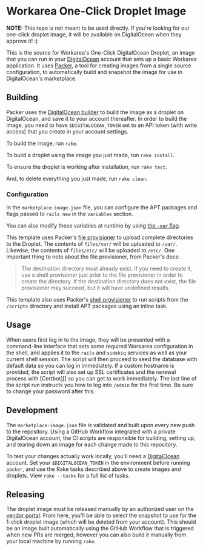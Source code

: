 # Workarea One-Click Droplet Image

**NOTE:** This repo is not meant to be used directly. If you're looking for our one-click droplet image, it will be available on DigitalOcean when they approve it! :)

This is the source for Workarea's One-Click DigitalOcean Droplet, an
image that you can run in your [DigitalOcean][] account that sets up a basic
Workarea application. It uses [Packer][], a tool for creating images
from a single source configuration, to automatically build and snapshot
the image for use in DigitalOcean's marketplace.

## Building

Packer uses the [DigitalOcean builder][] to build the image as a
droplet on DigitalOcean, and save it to your account thereafter. In
order to build the image, you need to have `$DIGITALOCEAN_TOKEN` set to
an API token (with write access) that you create in your account settings.

To build the image, run `rake`.

To build a droplet using the image you just made, run `rake install`.

To ensure the droplet is working after installation, run `rake test`.

And, to delete everything you just made, run `rake clean`.

### Configuration

In the `marketplace-image.json` file, you can configure the APT packages
and flags passed to `rails new` in the `variables` section.

You can also modify these variables at runtime by using [the `-var` flag][var].

This template uses Packer's [file provisioner][] to upload complete
directories to the Droplet. The contents of `files/var/` will be
uploaded to `/var/`. Likewise, the contents of `files/etc/` will be
uploaded to `/etc/`. One important thing to note about the file
provisioner, from Packer's docs:

> The destination directory must already exist. If you need to create
> it, use a shell provisioner just prior to the file provisioner in order
> to create the directory. If the destination directory does not exist,
> the file provisioner may succeed, but it will have undefined results.

This template also uses Packer's [shell provisioner][] to run scripts
from the `/scripts` directory and install APT packages using an inline
task.

## Usage

When users first log in to the image, they will be presented with a
command-line interface that sets some required Workarea configuration in
the shell, and applies it to the `rails` and `sidekiq` services as well
as your current shell session. The script will then proceed to seed the
database with default data so you can log in immediately. If a custom
hostname is provided, the script will also set up SSL certificates and
the renewal process with [Certbot][] so you can get to work immediately.
The last line of the script run instructs you how to log into `/admin`
for the first time. Be sure to change your password after this.

## Development

The `marketplace-image.json` file is validated and built upon every
new push to the repository. Using a GitHub Workflow integrated with a
private DigitalOcean account, the CI scripts are responsible for
building, setting up, and tearing down an image for each change made to
this repository.

To test your changes actually work locally, you'll need a [DigitalOcean][]
account. Set your `$DIGITALOCEAN_TOKEN` in the environment before
running `packer`, and use the Rake tasks described above to create
images and droplets. View `rake --tasks` for a full list of tasks.

## Releasing

The droplet image must be released manually by an authorized user on the
[vendor portal][]. From here, you'll be able to select the snapshot to
use for the 1-click droplet image (which will be deleted from your
account). This should be an image built automatically using the GitHub
Workflow that is triggered when new PRs are merged, however you can also
build it manually from your local machine by running `rake`.

[DigitalOcean]: https://www.digitalocean.com
[Packer]: https://www.packer.io/intro/index.html
[DigitalOcean builder]: https://www.packer.io/docs/builders/digitalocean.html
[var]: https://www.packer.io/docs/templates/user-variables.html#setting-variables
[file provisioner]: https://www.packer.io/docs/provisioners/file.html
[shell provisioner]: https://www.packer.io/docs/provisioners/shell.html
[vendor portal]: https://marketplace.digitalocean.com/vendorportal
